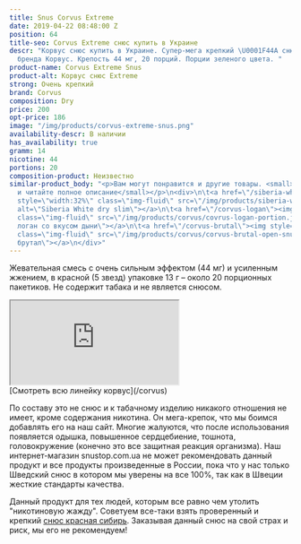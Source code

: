 ```yaml
---
title: Snus Corvus Extreme
date: 2019-04-22 08:48:00 Z
position: 64
title-seo: Corvus Extreme снюс купить в Украине
descr: "Корвус снюс купить в Украине. Супер-мега крепкий \U0001F44A снюс от Российского
  бренда Корвус. Крепость 44 мг, 20 порций. Порции зеленого цвета. "
product-name: Corvus Extreme Snus
product-alt: Корвус снюс Extreme
strong: Очень крепкий
brand: Corvus
composition: Dry
price: 200
opt-price: 186
image: "/img/products/corvus-extreme-snus.png"
availability-descr: В наличии
has_availability: true
gramm: 14
nicotine: 44
portions: 20
composition-product: Неизвестно
similar-product_body: "<p>Вам могут понравится и другие товары. <small>Жмите на картинки
  и читайте полное описание</small></p>\n<div>\n\t<a href=\"/siberia-white-dry-slim\"><img
  style=\"width:32%\" class=\"img-fluid\" src=\"/img/products/siberia-white-dry-slim/siberia-open-and-cryo.jpg\"
  alt=\"Siberia White dry slim\"></a>\n\t<a href=\"/corvus-logan\"><img style=\"width:32%\"
  class=\"img-fluid\" src=\"/img/products/corvus/covrus-logan-portion.jpg\" alt=\"Корвус
  логан со вкусом дыни\"></a>\n\t<a href=\"/corvus-brutal\"><img style=\"width:32%\"
  class=\"img-fluid\" src=\"/img/products/corvus/corvus-brutal-open-snus.jpg\" alt=\"Корвус
  брутал\"></a>\n</div>"
---
```


Жевательная смесь с очень сильным эффектом (44 мг) и усиленным жжением, в красной (5 звезд) упаковке 13 г – около 20 порционных пакетиков. Не содержит табака и не является снюсом.

<div class="embed-responsive embed-responsive-16by9 mb-3">
  <iframe class="embed-responsive-item" src="https://www.youtube.com/embed/FLI3lSHdF1g" allowfullscreen></iframe>
</div>
[Смотреть всю линейку корвус](/corvus)

По составу это не снюс и к табачному изделию никакого отношения не имеет, кроме содержания никотина.
Он мега-крепок, что мы боимся добавлять его на наш сайт. Многие жалуются, что после использования появляется одышка, повышенное сердцебиение, тошнота, головокружение (конечно это все защитная реакция организма). Наш интернет-магазин snustop.com.ua не может рекомендовать данный продукт и все продукты произведенные в России, пока что у нас только Шведский снюс в котором мы уверены на все 100%, так как в Швеции жесткие стандарты качества.

Данный продукт для тех людей, которым все равно чем утолить "никотиновую жажду".
Советуем все-таки взять проверенный и крепкий [снюс красная сибирь](/siberia-white).
Заказывая данный снюс на свой страх и риск, мы его не рекомендуем!